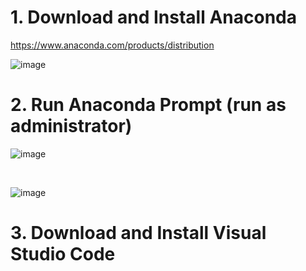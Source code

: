 # 1. Download and Install Anaconda

https://www.anaconda.com/products/distribution

![image](https://github.com/user-attachments/assets/2e2a7504-fd38-4a5f-b7b9-9f6a47ae4aee)

# 2. Run Anaconda Prompt (run as administrator)

![image](https://github.com/user-attachments/assets/6052695c-e482-4401-8292-3bfa28c4f575)

<br/>

![image](https://github.com/user-attachments/assets/39b62d1c-5c11-4e40-b154-88de665a6370)



# 3. Download and Install Visual Studio Code

